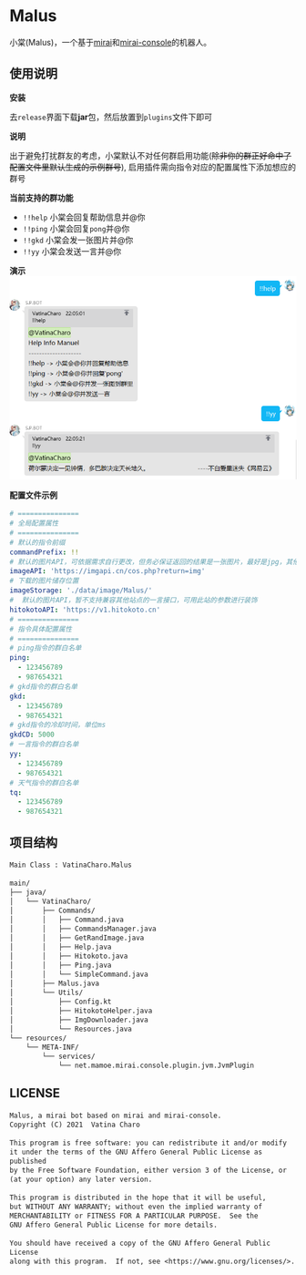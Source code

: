 # Malus

小棠(Malus)，一个基于[mirai](https://github.com/mamoe/mirai)和[mirai-console](https://github.com/mamoe/mirai-console)的机器人。

## 使用说明

**安装**

去`release`界面下载**jar**包，然后放置到`plugins`文件下即可

**说明**

出于避免打扰群友的考虑，小棠默认不对任何群启用功能(~~除非你的群正好命中了配置文件里默认生成的示例群号~~), 启用插件需向指令对应的配置属性下添加想应的群号

**当前支持的群功能**

* `!!help` 小棠会回复帮助信息并@你
* `!!ping` 小棠会回复`pong`并@你
* `!!gkd` 小棠会发一张图片并@你
* `!!yy` 小棠会发送一言并@你

**演示**
![demo](https://raw.githubusercontent.com/VatinaCharo/PicgoPicAssets/main/pic/malus_demo.png)

**配置文件示例**
```yaml
# ===============
# 全局配置属性
# ===============
# 默认的指令前缀
commandPrefix: !!
# 默认的图片API，可依据需求自行更改，但务必保证返回的结果是一张图片，最好是jpg，其他不做可用性保证
imageAPI: 'https://imgapi.cn/cos.php?return=img'
# 下载的图片储存位置
imageStorage: './data/image/Malus/'
#  默认的图片API，暂不支持兼容其他站点的一言接口，可用此站的参数进行装饰
hitokotoAPI: 'https://v1.hitokoto.cn'
# ===============
# 指令具体配置属性
# ===============
# ping指令的群白名单
ping: 
  - 123456789
  - 987654321
# gkd指令的群白名单
gkd: 
  - 123456789
  - 987654321
# gkd指令的冷却时间，单位ms
gkdCD: 5000
# 一言指令的群白名单
yy: 
  - 123456789
  - 987654321
# 天气指令的群白名单
tq: 
  - 123456789
  - 987654321
```

## 项目结构
```text
Main Class : VatinaCharo.Malus

main/
├── java/
│   └── VatinaCharo/
│       ├── Commands/
│       │   ├── Command.java
│       │   ├── CommandsManager.java
│       │   ├── GetRandImage.java
│       │   ├── Help.java
│       │   ├── Hitokoto.java
│       │   ├── Ping.java
│       │   └── SimpleCommand.java
│       ├── Malus.java
│       └── Utils/
│           ├── Config.kt
│           ├── HitokotoHelper.java
│           ├── ImgDownloader.java
│           └── Resources.java
└── resources/
    └── META-INF/
        └── services/
            └── net.mamoe.mirai.console.plugin.jvm.JvmPlugin
```
## LICENSE

```
Malus, a mirai bot based on mirai and mirai-console.
Copyright (C) 2021  Vatina Charo
 
This program is free software: you can redistribute it and/or modify
it under the terms of the GNU Affero General Public License as published
by the Free Software Foundation, either version 3 of the License, or
(at your option) any later version.

This program is distributed in the hope that it will be useful,
but WITHOUT ANY WARRANTY; without even the implied warranty of
MERCHANTABILITY or FITNESS FOR A PARTICULAR PURPOSE.  See the
GNU Affero General Public License for more details.
 
You should have received a copy of the GNU Affero General Public License
along with this program.  If not, see <https://www.gnu.org/licenses/>.
```
